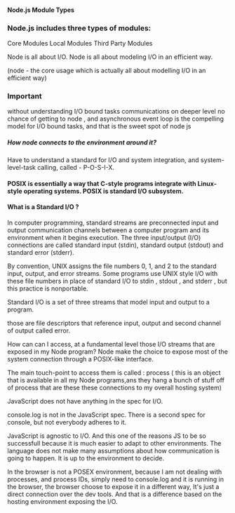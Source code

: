 #### Node.js Module Types

### Node.js includes three types of modules:

Core Modules
Local Modules
Third Party Modules

Node is all about I/O. Node is all about modeling I/O in an efficient way.

(node - the core usage  which is actually all about modelling I/O in an efficient way)

### Important 
without understanding I/O bound tasks communications on deeper level no chance of getting to  node ,  and asynchronous event loop is  the compelling model for I/O bound tasks, and that is the sweet spot of node js

##### How node connects to the environment around it?
Have to understand a standard for I/O and system integration, and system-level-task calling, called - P-O-S-I-X.

#### POSIX is essentially  a way  that C-style programs integrate with Linux-style operating systems. POSIX is standard I/O subsystem.

#### What is a Standard I/O ?

In computer programming, standard streams are preconnected input and output communication channels between a computer program and its environment when it begins execution. The three input/output (I/O) connections are called standard input (stdin), standard output (stdout) and standard error (stderr).

By convention, UNIX assigns the file numbers 0, 1, and 2 to the standard input, output, and error streams. Some programs use UNIX style I/O with these file numbers in place of standard I/O to stdin , stdout , and stderr , but this practice is nonportable.

Standard I/O is a set of three streams that model input and output to a program.

those are file descriptors that reference input, output and second channel of output called error.

How can can I access, at a fundamental level those I/O streams that are exposed in my Node program? Node make the choice to expose most of the system connection through a POSIX-like interface. 

The main touch-point to access them is called : process 
( this is an object that is available in all my Node programs,ans they hang a bunch of stuff off of process that are these these connections to my overall hosting system)

JavaScript does not have anything in the spec for I/O. 

console.log is not in the JavaScript spec. There is a second spec for console, but not everybody adheres to it.

JavaScript is agnostic to I/O. And this one of the reasons JS to be so successfull because it is much easier to adapt to other environments. The language does not make many assumptions about how communication is going to happen.  It is up to the environment to decide. 

In the browser is not a POSEX environment, because I am not dealing with processes, and process IDs, simply need to console.log and it is running in the browser, the browser choose to expose it in a different way, It's just a direct connection over the dev tools.
And that is a difference based on the hosting environment exposing the I/O. 

